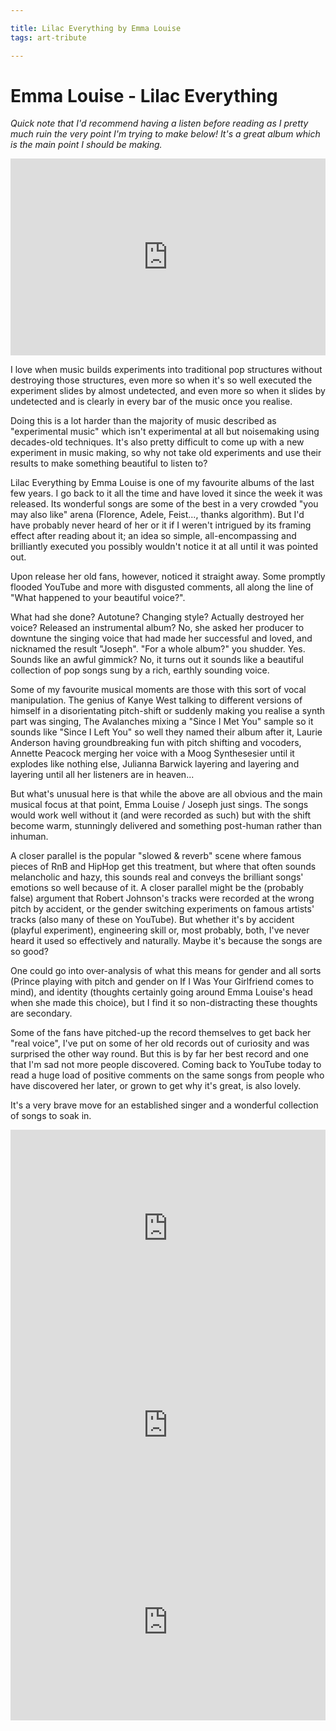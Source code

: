 ```yaml
---

title: Lilac Everything by Emma Louise
tags: art-tribute

---
```


# Emma Louise - Lilac Everything

*Quick note that I'd recommend having a listen before reading as I pretty much ruin the very point I'm trying to make below! It's a great album which is the main point I should be making.*

<iframe style="width:100%;" height="315" src="https://www.youtube.com/embed/uaQUdBJfU6U" frameborder="0" allow="accelerometer; autoplay; encrypted-media; gyroscope; picture-in-picture" allowfullscreen></iframe>

I love when music builds experiments into traditional pop structures without destroying those structures, even more so when it's so well executed the experiment slides by almost undetected, and even more so when it slides by undetected and is clearly in every bar of the music once you realise.

Doing this is a lot harder than the majority of music described as "experimental music" which isn't experimental at all but noisemaking using decades-old techniques. It's also pretty difficult to come up with a new experiment in music making, so why not take old experiments and use their results to make something beautiful to listen to?

Lilac Everything by Emma Louise is one of my favourite albums of the last few years. I go back to it all the time and have loved it since the week it was released. Its wonderful songs are some of the best in a very crowded "you may also like" arena (Florence, Adele, Feist..., thanks algorithm). But I'd have probably never heard of her or it if I weren't intrigued by its framing effect after reading about it; an idea so simple, all-encompassing and brilliantly executed you possibly wouldn't notice it at all until it was pointed out.

Upon release her old fans, however, noticed it straight away. Some promptly flooded YouTube and more with disgusted comments, all along the line of "What happened to your beautiful voice?".

What had she done? Autotune? Changing style? Actually destroyed her voice? Released an instrumental album? No, she asked her producer to downtune the singing voice that had made her successful and loved, and nicknamed the result "Joseph". "For a whole album?" you shudder. Yes. Sounds like an awful gimmick? No, it turns out it sounds like a beautiful collection of pop songs sung by a rich, earthly sounding voice.

Some of my favourite musical moments are those with this sort of vocal manipulation. The genius of Kanye West talking to different versions of himself in a disorientating pitch-shift or suddenly making you realise a synth part was singing, The Avalanches mixing a "Since I Met You" sample so it sounds like "Since I Left You" so well they named their album after it, Laurie Anderson having groundbreaking fun with pitch shifting and vocoders, Annette Peacock merging her voice with a Moog Synthesesier until it explodes like nothing else, Julianna Barwick layering and layering and layering until all her listeners are in heaven... 

But what's unusual here is that while the above are all obvious and the main musical focus at that point, Emma Louise / Joseph just sings. The songs would work well without it (and were recorded as such) but with the shift become warm, stunningly delivered and something post-human rather than inhuman.

A closer parallel is the popular "slowed & reverb" scene where famous pieces of RnB and HipHop get this treatment, but where that often sounds melancholic and hazy, this sounds real and conveys the brilliant songs' emotions so well because of it. A closer parallel might be the (probably false) argument that Robert Johnson's tracks were recorded at the wrong pitch by accident, or the gender switching experiments on famous artists' tracks (also many of these on YouTube). But whether it's by accident (playful experiment), engineering skill or, most probably, both, I've never heard it used so effectively and naturally. Maybe it's because the songs are so good?

One could go into over-analysis of what this means for gender and all sorts (Prince playing with pitch and gender on If I Was Your Girlfriend comes to mind), and identity (thoughts certainly going around Emma Louise's head when she made this choice), but I find it so non-distracting these thoughts are secondary.

Some of the fans have pitched-up the record themselves to get back her "real voice", I've put on some of her old records out of curiosity and was surprised the other way round. But this is by far her best record and one that I'm sad not more people discovered. Coming back to YouTube today to read a huge load of positive comments on the same songs from people who have discovered her later, or grown to get why it's great, is also lovely.

It's a very brave move for an established singer and a wonderful collection of songs to soak in.

<iframe style="width:100%;" height="315" src="https://www.youtube.com/embed/9J6K4VmZ7V4" frameborder="0" allow="accelerometer; autoplay; encrypted-media; gyroscope; picture-in-picture" allowfullscreen></iframe>

<iframe style="width:100%;" height="315" src="https://www.youtube.com/embed/o_Xvfx2vpkY" frameborder="0" allow="accelerometer; autoplay; encrypted-media; gyroscope; picture-in-picture" allowfullscreen></iframe>

<iframe style="width:100%;" height="315" src="https://www.youtube.com/embed/YQURryOFUPc" frameborder="0" allow="accelerometer; autoplay; encrypted-media; gyroscope; picture-in-picture" allowfullscreen></iframe>